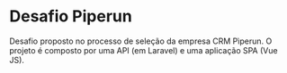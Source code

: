 # Desafio Piperun

Desafio proposto no processo de seleção da empresa CRM Pìperun.
O projeto é composto por uma API (em Laravel) e uma aplicação SPA (Vue JS).
